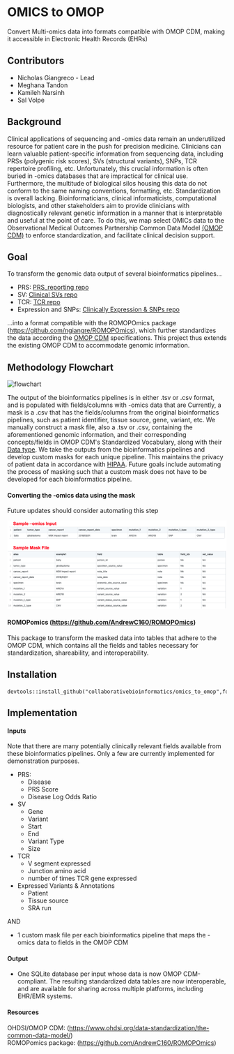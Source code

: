 # OMICS to OMOP
Convert Multi-omics data into formats compatible with OMOP CDM, making it accessible in Electronic Health Records (EHRs)

## Contributors 

- Nicholas Giangreco - Lead 
- Meghana Tandon 
- Kamileh Narsinh 
- Sal Volpe 


## Background 

Clinical applications of sequencing and -omics data remain an underutilized resource for patient care in the push for precision medicine. Clinicians can learn valuable patient-specific information from sequencing data, including PRSs (polygenic risk scores), SVs (structural variants), SNPs, TCR repertoire profiling, etc. Unfortunately, this crucial information is often buried in -omics databases that are impractical for clinical use. Furthermore, the multitude of biological silos housing this data do not conform to the same naming conventions, formatting, etc. Standardization is overall lacking. Bioinformaticians, clinical informaticists, computational biologists, and other stakeholders aim to provide clinicians with diagnostically relevant genetic information in a manner that is interpretable and useful at the point of care. To do this, we map select OMICs data to the Observational Medical Outcomes Partnership Common Data Model [(OMOP CDM)](https://www.ohdsi.org/data-standardization/the-common-data-model) to enforce standardization, and facilitate clinical decision support. 

## Goal 

To transform the genomic data output of several bioinformatics pipelines... 

- PRS: [PRS_reporting repo](https://github.com/collaborativebioinformatics/PRS_reporting)  
- SV: [Clinical SVs repo](https://github.com/collaborativebioinformatics/clinical_SVs)  
- TCR: [TCR repo](https://github.com/collaborativebioinformatics/TCRs_to_clinic)  
- Expression and SNPs: [Clinically Expression & SNPs repo](https://github.com/collaborativebioinformatics/expression_and_SNPs_to_clinic)  

...into a format compatible with the ROMOPOmics package (https://github.com/ngiangre/ROMOPOmics), which further standardizes the data according the [OMOP CDM](https://www.ohdsi.org/data-standardization/the-common-data-model/) specifications. This project thus extends the existing OMOP CDM to accommodate genomic information. 


## Methodology Flowchart
<img width="800" alt="flowchart" src="docs/figs/schematic_final_1.jpg">

The output of the bioinformatics pipelines is in either .tsv or .csv format, and is populated with fields/columns with -omics data that are 
Currently, a mask is a .csv that has the fields/columns from the original bioinformatics pipelines, such as patient identifier, tissue source, gene, variant, etc. We manually construct a mask file, also a .tsv or .csv, containing the aforementioned genomic information, and their corresponding concepts/fields in OMOP CDM's Standardized Vocabulary, along with their [Data type](https://ohdsi.github.io/CommonDataModel/dataModelConventions.html).
We take the outputs from the bioinformatics pipelines and develop custom masks for each unique pipeline. This maintains the privacy of patient data in accordance with [HIPAA](https://en.wikipedia.org/wiki/Health_Insurance_Portability_and_Accountability_Act). Future goals include automating the process of masking such that a custom mask does not have to be developed for each bioinformatics pipeline. 

#### Converting the -omics data using the mask

Future updates should consider automating this step

<img alt="sample_conversion" src="docs/figs/sample_omics_mask.jpg">

#### ROMOPomics (https://github.com/AndrewC160/ROMOPOmics)

This package to transform the masked data into tables that adhere to the OMOP CDM, which contains all the fields and tables necessary for standardization, shareability, and interoperability.

## Installation

    devtools::install_github("collaborativebioinformatics/omics_to_omop",force=T) 

## Implementation

#### Inputs 

Note that there are many potentially clinically relevant fields available from these bioinformatics pipelines. Only a few are currently implemented for demonstration purposes.  

- PRS:
    - Disease
    - PRS Score
    - Disease Log Odds Ratio                  
- SV 
    - Gene
    - Variant
    - Start
    - End
    - Variant Type
    - Size    
- TCR
    - V segment expressed
    - Junction amino acid
    - number of times TCR gene expressed  
- Expressed Variants & Annotations
    - Patient
    - Tissue source
    - SRA run  

AND

- 1 custom mask file per each bioinformatics pipeline that maps the -omics data to fields in the OMOP CDM

#### Output

- One SQLite database per input whose data is now OMOP CDM-compliant. The resulting standardized data tables are now interoperable, and are available for sharing across multiple platforms, including EHR/EMR systems. 

#### Resources
OHDSI/OMOP CDM: (https://www.ohdsi.org/data-standardization/the-common-data-model/)  
ROMOPomics package: (https://github.com/AndrewC160/ROMOPOmics)
